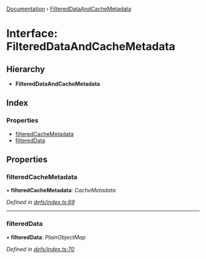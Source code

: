 [Documentation](../README.md) › [FilteredDataAndCacheMetadata](filtereddataandcachemetadata.md)

# Interface: FilteredDataAndCacheMetadata

## Hierarchy

* **FilteredDataAndCacheMetadata**

## Index

### Properties

* [filteredCacheMetadata](filtereddataandcachemetadata.md#filteredcachemetadata)
* [filteredData](filtereddataandcachemetadata.md#filtereddata)

## Properties

###  filteredCacheMetadata

• **filteredCacheMetadata**: *CacheMetadata*

*Defined in [defs/index.ts:69](https://github.com/badbatch/graphql-box/blob/6465c5cc/packages/client/src/defs/index.ts#L69)*

___

###  filteredData

• **filteredData**: *PlainObjectMap*

*Defined in [defs/index.ts:70](https://github.com/badbatch/graphql-box/blob/6465c5cc/packages/client/src/defs/index.ts#L70)*
